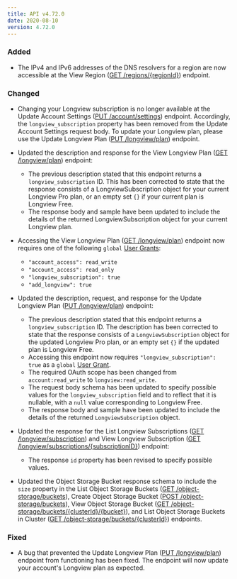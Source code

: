 ```yaml
---
title: API v4.72.0
date: 2020-08-10
version: 4.72.0
---
```


### Added

- The IPv4 and IPv6 addresses of the DNS resolvers for a region are now accessible at the View Region ([GET /regions/{regionId}](https://www.linode.com/docs/api/regions/#region-view)) endpoint.

### Changed

- Changing your Longview subscription is no longer available at the Update Account Settings ([PUT /account/settings](https://www.linode.com/docs/api/account/#account-settings-update)) endpoint. Accordingly, the `longview_subscription` property has been removed from the Update Account Settings request body. To update your Longview plan, please use the Update Longview Plan ([PUT /longview/plan](https://www.linode.com/docs/api/longview/#longview-plan-update)) endpoint.

- Updated the description and response for the View Longview Plan ([GET /longview/plan](https://www.linode.com/docs/api/longview/#longview-plan-view)) endpoint:
    - The previous description stated that this endpoint returns a `longview_subscription` ID. This has been corrected to state that the response consists of a LongviewSubscription object for your current Longview Pro plan, or an empty set `{}` if your current plan is Longview Free.
    - The response body and sample have been updated to include the details of the returned LongviewSubscription object for your current Longview plan.

- Accessing the View Longview Plan ([GET /longview/plan](https://www.linode.com/docs/api/longview/#longview-plan-view)) endpoint now requires one of the following `global` [User Grants](https://www.linode.com/docs/api/account/#users-grants-view):
    - `"account_access": read_write`
    - `"account_access": read_only`
    - `"longview_subscription": true`
    - `"add_longview": true`

- Updated the description, request, and response for the Update Longview Plan ([PUT /longview/plan](https://www.linode.com/docs/api/longview/#longview-plan-update)) endpoint:
    - The previous description stated that this endpoint returns a `longview_subscription` ID. The description has been corrected to state that the response consists of a `LongviewSubscription` object for the updated Longview Pro plan, or an empty set `{}` if the updated plan is Longview Free.
    - Accessing this endpoint now requires `"longview_subscription": true` as a `global` [User Grant](https://www.linode.com/docs/api/account/#users-grants-view).
    - The required OAuth scope has been changed from `account:read_write` to `longview:read_write`.
    - The request body schema has been updated to specify possible values for the `longview_subscription` field and to reflect that it is nullable, with a `null` value corresponding to Longview Free.
    - The response body and sample have been updated to include the details of the returned `LongviewSubscription` object.

- Updated the response for the List Longview Subscriptions ([GET /longview/subscription](https://www.linode.com/docs/api/longview/#longview-subscriptions-list)) and View Longview Subscription ([GET /longview/subscriptions/{subscriptionID}](https://www.linode.com/docs/api/longview/#longview-subscription-view)) endpoint:
    - The response `id` property has been revised to specify possible values.

- Updated the Object Storage Bucket response schema to include the `size` property in the List Object Storage Buckets ([GET /object-storage/buckets](https://www.linode.com/docs/api/object-storage/#object-storage-buckets-list)), Create Object Storage Bucket ([POST /object-storage/buckets](https://www.linode.com/docs/api/object-storage/#object-storage-bucket-create)), View Object Storage Bucket ([GET /object-storage/buckets/{clusterId}/{bucket}](https://www.linode.com/docs/api/object-storage/#object-storage-bucket-view)), and List Object Storage Buckets in Cluster ([GET /object-storage/buckets/{clusterId}](https://www.linode.com/docs/api/object-storage/#object-storage-buckets-in-cluster-list)) endpoints.

### Fixed

- A bug that prevented the Update Longview Plan ([PUT /longview/plan](https://www.linode.com/docs/api/longview/#longview-plan-update)) endpoint from functioning has been fixed. The endpoint will now update your account's Longview plan as expected.
